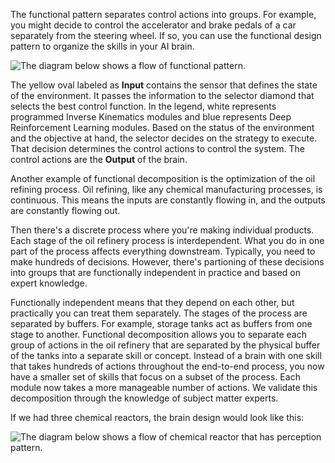 The functional pattern separates control actions into groups. For example, you might decide to control the accelerator and brake pedals of a car separately from the steering wheel. If so, you can use the functional design pattern to organize the skills in your AI brain.

![The diagram below shows a flow of functional pattern.](../media/functional-pattern.png)

The yellow oval labeled as **Input** contains the sensor that defines the state of the environment. It passes the information to the selector diamond that selects the best control function. In the legend, white represents programmed Inverse Kinematics modules and blue represents Deep Reinforcement Learning modules. Based on the status of the environment and the objective at hand, the selector decides on the strategy to execute. That decision determines the control actions to control the system. The control actions are the **Output** of the brain.

Another example of functional decomposition is the optimization of the oil refining process. Oil refining, like any chemical manufacturing processes, is continuous. This means the inputs are constantly flowing in, and the outputs are constantly flowing out.

Then there's a discrete process where you're making individual products. Each stage of the oil refinery process is interdependent. What you do in one part of the process affects everything downstream. Typically, you need to make hundreds of decisions. However, there's partioning of these decisions into groups that are functionally independent in practice and based on expert knowledge.

Functionally independent means that they depend on each other, but practically you can treat them separately. The stages of the process are separated by buffers. For example, storage tanks act as buffers from one stage to another. Functional decomposition allows you to separate each group of actions in the oil refinery that are separated by the physical buffer of the tanks into a separate skill or concept. Instead of a brain with one skill that takes hundreds of actions throughout the end-to-end process, you now have a smaller set of skills that focus on a subset of the process. Each module now takes a more manageable number of actions. We validate this decomposition through the knowledge of subject matter experts.

If we had three chemical reactors, the brain design would look like this:

![The diagram below shows a flow of chemical reactor that has perception pattern.](../media/functional-pattern-chemical-reactor.png)

